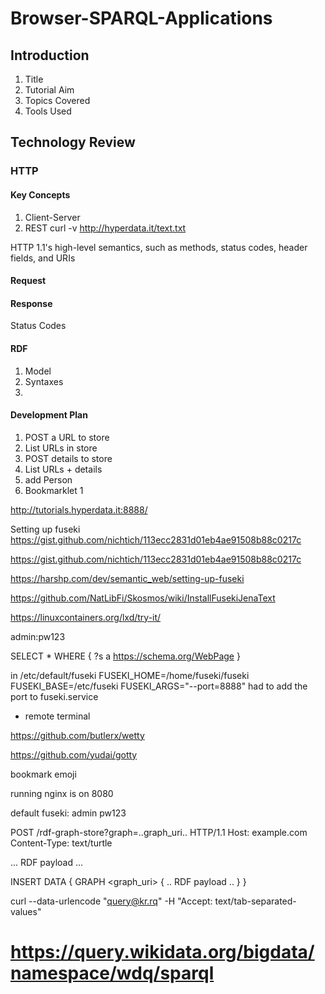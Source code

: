 # Browser-SPARQL-Applications

## Introduction

1. Title
1. Tutorial Aim
1. Topics Covered
1. Tools Used

## Technology Review
### HTTP

#### Key Concepts
1. Client-Server
1. REST
curl -v http://hyperdata.it/text.txt

HTTP 1.1's high-level semantics, such as methods, status codes, header fields, and URIs

#### Request

#### Response
   Status Codes

#### RDF

1. Model
1. Syntaxes
1.

#### Development Plan

1. POST a URL to store
1. List URLs in store
1. POST details to store
1. List URLs + details
1. add Person
1. Bookmarklet
1

http://tutorials.hyperdata.it:8888/

Setting up fuseki
https://gist.github.com/nichtich/113ecc2831d01eb4ae91508b88c0217c

https://gist.github.com/nichtich/113ecc2831d01eb4ae91508b88c0217c

https://harshp.com/dev/semantic_web/setting-up-fuseki

https://github.com/NatLibFi/Skosmos/wiki/InstallFusekiJenaText

https://linuxcontainers.org/lxd/try-it/

admin:pw123

  SELECT * WHERE { ?s a <https://schema.org/WebPage> }

in /etc/default/fuseki
FUSEKI_HOME=/home/fuseki/fuseki
FUSEKI_BASE=/etc/fuseki
FUSEKI_ARGS="--port=8888"
had to add the port to fuseki.service

* remote terminal

https://github.com/butlerx/wetty

https://github.com/yudai/gotty


bookmark emoji

running nginx is on 8080

default fuseki:
admin
pw123

POST /rdf-graph-store?graph=..graph_uri.. HTTP/1.1
   Host: example.com
   Content-Type: text/turtle

   ... RDF payload ...    

   INSERT DATA { GRAPH <graph_uri> { .. RDF payload .. } }

   curl --data-urlencode "query@kr.rq" -H "Accept: text/tab-separated-values"  
   # https://query.wikidata.org/bigdata/namespace/wdq/sparql
